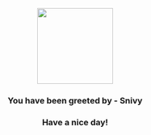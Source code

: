 <p align="center">
            <img src="https://raw.githubusercontent.com/PokeAPI/sprites/master/sprites/pokemon/495.png" width="150" height="150">
          </p>
          <h3 align="center">You have been greeted by - <b>Snivy</b></h3>
          <h3 align="center">Have a nice day!</h3>
        